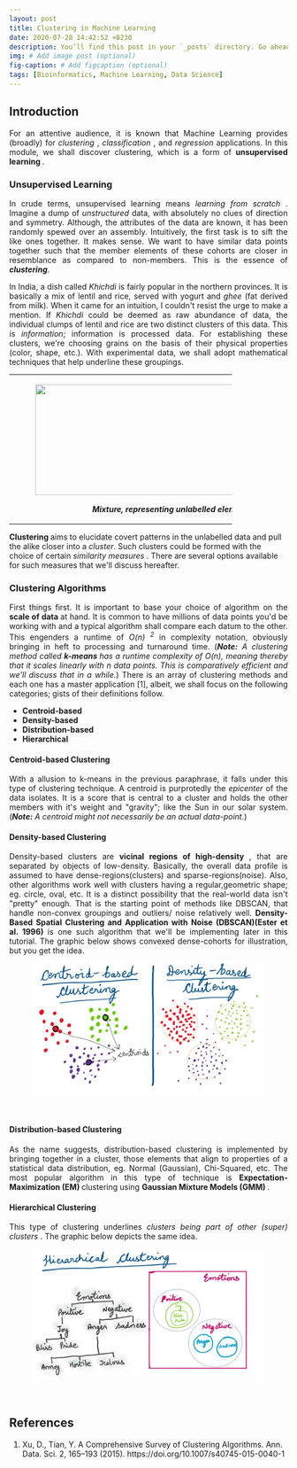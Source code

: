 ```yaml
---
layout: post
title: Clustering in Machine Learning
date: 2020-07-28 14:42:52 +0230
description: You’ll find this post in your `_posts` directory. Go ahead and edit it and re-build the site to see your changes. # Add post description (optional)
img: # Add image post (optional)
fig-caption: # Add figcaption (optional)
tags: [Bioinformatics, Machine Learning, Data Science]
---
```


<h2> Introduction </h2>

<p align="justify"> For an attentive audience, it is known that Machine Learning provides (broadly) for <i> clustering </i>, <i> classification </i>, and <i> regression </i> applications. In this module, we shall discover clustering, which is a form of <b> unsupervised learning </b>. </p>

<h3> Unsupervised Learning </h3>

<p align="justify"> In crude terms, unsupervised learning means <i> learning from scratch </i>. Imagine a dump of <i> unstructured </i> data, with absolutely no clues of direction and symmetry. Although, the attributes of the data are known, it has been randomly spewed over an assembly. Intuitively, the first task is to sift the like ones together. It makes sense. We want to have similar data points together such that the member elements of these cohorts are closer in resemblance as compared to non-members. This is the essence of <i><b>clustering</b></i>. </p>

<p align="justify"> In India, a dish called <i> Khichdi </i> is fairly popular in the northern provinces. It is basically a mix of lentil and rice, served with yogurt and <i>ghee</i> (fat derived from milk). When it came for an intuition, I couldn't resist the urge to make a mention. If <i>Khichdi</i> could be deemed as raw abundance of data, the individual clumps of lentil and rice are two distinct clusters of this data. This is <i>information</i>; information is processed data. For establishing these clusters, we're choosing grains on the basis of their physical properties (color, shape, etc.). With experimental data, we shall adopt mathematical techniques that help underline these groupings.</p>


 <table style="width:80%" align="center">
  <tr>
    <th>
    <figure>
    <p align="center">
    <img width="500" height= "200" src="/assets/img/khichdiOne.jpg">
    <figcaption> <i>Mixture, representing unlabelled elements.</i> </figcaption>
    </p>
    </figure>
    </th>
    <th>
    <figure>
    <p align="center">
    <img width="500" height= "200" src="/assets/img/khichdiClustered.jpg">
    <figcaption> <i>Two clusters of lentil and rice.</i> </figcaption>
    </p>
    </figure>
    </th>
  </tr>
</table> 

<p><b> Clustering </b> aims to elucidate covert patterns in the unlabelled data and pull the alike closer into a <i>cluster</i>. Such clusters could be formed with the choice of certain <i> similarity measures </i>. There are several options available for such measures that we'll discuss hereafter.</p>


<h3> Clustering Algorithms </h3>

<p align="justify"> First things first. It is important to base your choice of algorithm on the <b> scale of data </b> at hand. It is common to have millions of data points you'd be working with and a typical algorithm shall compare each datum to the other. This engenders a runtime of <i>  O(n) <sup>2</sup> </i> in complexity notation, obviously bringing in heft to processing and turnaround time. (<i><b>Note:</b> A clustering method called <b> k-means </b> has a runtime complexity of O(n), meaning thereby that it scales linearly with n data points. This is comparatively efficient and we'll discuss that in a while.</i>) There is an array of clustering methods and each one has a master application [1], albeit, we shall focus on the following categories; gists of their definitions follow.</p>

<ul>
<li><b> Centroid-based </b></li>
<li><b> Density-based </b></li>
<li><b> Distribution-based </b></li>
<li><b> Hierarchical </b></li>
</ul>


<h4> Centroid-based Clustering </h4>

<p align="justify"> With a allusion to k-means in the previous paraphrase, it falls under this type of clustering technique. A centroid is purprotedly the <i> epicenter </i> of the data isolates. It is a score that is central to a cluster and holds the other members with it's weight and "gravity"; like the Sun in our solar system. (<i><b>Note:</b> A centroid might not necessarily be an actual data-point.</i>) </p>    


<h4> Density-based Clustering </h4>

<p align="justify"> Density-based clusters are <b> vicinal regions of high-density </b>, that are separated by objects of low-density. Basically, the overall data profile is assumed to have dense-regions(clusters) and sparse-regions(noise). Also, other algorithms work well with clusters having a regular,geometric shape; eg. circle, oval, etc. It is a distinct possibility that the real-world data isn't "pretty" enough. That is the starting point of methods like DBSCAN, that handle non-convex groupings and outliers/ noise relatively well. <b> Density-Based Spatial Clustering and Application with Noise (DBSCAN)(Ester et al. 1996) </b> is one such algorithm that we'll be implementing later in this tutorial. The graphic below shows convexed dense-cohorts for illustration, but you get the idea.</p>

<figure>
<p align="center">
  <img src="/assets/img/clusteringDensityCentroid.jpg" width="500" alt="" title="">
</p>
</figure>
<br>

<h4> Distribution-based Clustering </h4>
<p align="justify"> As the name suggests, distribution-based clustering is implemented by bringing together in a cluster, those elements that align to properties of a statistical data distribution, eg. Normal (Gaussian), Chi-Squared, etc. The most popular algorithm in this type of technique is <b> Expectation-Maximization (EM) </b> clustering using <b> Gaussian Mixture Models (GMM) </b>. </p>

<h4> Hierarchical Clustering </h4>
<p align="justify"> This type of clustering underlines <i> clusters being part of other (super) clusters </i>. The graphic below depicts the same idea. </p>

<figure>
<p align="center">
  <img src="/assets/img/hierarchicalClustering.jpg" width="500" alt="" title="">
</p>
</figure>
<br>


<h2> References </h2>
<ol>
<li> Xu, D., Tian, Y. A Comprehensive Survey of Clustering Algorithms. Ann. Data. Sci. 2, 165–193 (2015). https://doi.org/10.1007/s40745-015-0040-1 </li>

</ol>